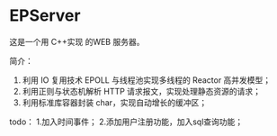 # EPServer
这是一个用 C++实现 的WEB 服务器。 

简介：
1. 利用 IO 复用技术 EPOLL 与线程池实现多线程的 Reactor 高并发模型；
2. 利用正则与状态机解析 HTTP 请求报文，实现处理静态资源的请求； 
3. 利用标准库容器封装 char，实现自动增长的缓冲区；

todo：
1.加入时间事件；
2.添加用户注册功能，加入sql查询功能；

